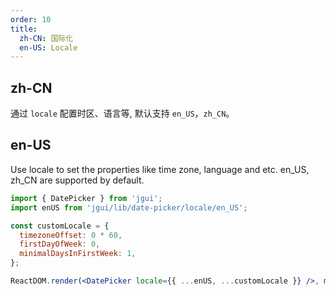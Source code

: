 ```yaml
---
order: 10
title:
  zh-CN: 国际化
  en-US: Locale
---
```


## zh-CN

通过 `locale` 配置时区、语言等, 默认支持 `en_US`，`zh_CN`。

## en-US

Use locale to set the properties like time zone, language and etc. en_US, zh_CN are supported by default.


````jsx
import { DatePicker } from 'jgui';
import enUS from 'jgui/lib/date-picker/locale/en_US';

const customLocale = {
  timezoneOffset: 0 * 60,
  firstDayOfWeek: 0,
  minimalDaysInFirstWeek: 1,
};

ReactDOM.render(<DatePicker locale={{ ...enUS, ...customLocale }} />, mountNode);
````
